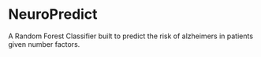 # NeuroPredict 
A Random Forest Classifier built to predict the risk of alzheimers in patients given number factors.
